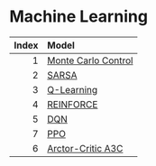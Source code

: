 # Machine Learning

|Index |Model                                                                          |
|----:|:---------------------------------------------------------------------------------|
|1 |  [Monte Carlo Control](./mc_control.ipynb)    |
|2 |  [SARSA](./sarsa.ipynb)    |
|3 |  [Q-Learning](./q_learning.ipynb)    |
|4 |  [REINFORCE](./reinforce.ipynb)    |
|5 |  [DQN](./dqn.ipynb)    |
|7 |  [PPO](./ppo.ipynb)    |
|6 |  [Arctor-Critic A3C](./a3c.ipynb)    |

```python

```